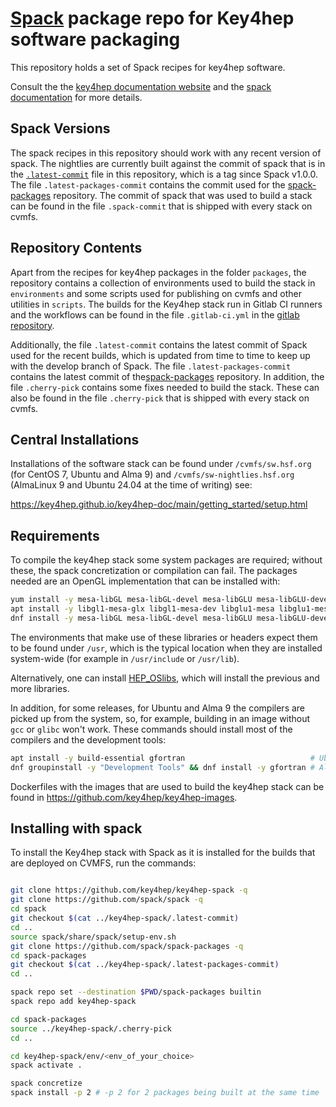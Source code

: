 # [Spack](https://github.com/spack/spack) package repo for Key4hep software packaging

This repository holds a set of Spack recipes for key4hep software.

Consult the the [key4hep documentation website](https://cern.ch/key4hep) and the
[spack documentation](https://spack.readthedocs.io/en/latest/) for more details.

## Spack Versions
The spack recipes in this repository should work with any recent version of
spack. The nightlies are currently built against the commit of spack that is in
the
[`.latest-commit`](https://github.com/key4hep/key4hep-spack/blob/main/.latest-commit)
file in this repository, which is a tag since Spack v1.0.0. The file
`.latest-packages-commit` contains the commit used for the
[spack-packages](https://github.com/spack/spack-packages) repository. The commit
of spack that was used to build a stack can be found in the file `.spack-commit`
that is shipped with every stack on cvmfs.


## Repository Contents

Apart from the recipes for key4hep packages in the folder `packages`, the
repository contains a collection of environments used to build the stack in
`environments` and some scripts used for publishing on cvmfs and other utilities
in `scripts`. The builds for the Key4hep stack run in Gitlab CI runners and the
workflows can be found in the file `.gitlab-ci.yml` in the [gitlab
repository](https://gitlab.cern.ch/key4hep/k4-deploy).

Additionally, the file `.latest-commit` contains the latest commit of Spack used
for the recent builds, which is updated from time to time to keep up with the
develop branch of Spack. The file `.latest-packages-commit` contains the latest
commit of the[spack-packages](https://github.com/spack/spack-packages)
repository. In addition, the file `.cherry-pick` contains some fixes needed to
build the stack. These can also be found in the file `.cherry-pick` that is
shipped with every stack on cvmfs.

## Central Installations

Installations of the software stack can be found under `/cvmfs/sw.hsf.org` (for
CentOS 7, Ubuntu and Alma 9) and `/cvmfs/sw-nightlies.hsf.org` (AlmaLinux 9 and
Ubuntu 24.04 at the time of writing) see:

https://key4hep.github.io/key4hep-doc/main/getting_started/setup.html

## Requirements

To compile the key4hep stack some system packages are required; without these,
the spack concretization or compilation can fail. The packages needed are an
OpenGL implementation that can be installed with:

``` bash
yum install -y mesa-libGL mesa-libGL-devel mesa-libGLU mesa-libGLU-devel      # Centos 7
apt install -y libgl1-mesa-glx libgl1-mesa-dev libglu1-mesa libglu1-mesa-dev  # Ubuntu
dnf install -y mesa-libGL mesa-libGL-devel mesa-libGLU mesa-libGLU-devel      # AlmaLinux 9
```

The environments that make use of these libraries or headers expect them to be
found under `/usr`, which is the typical location when they are installed
system-wide (for example in `/usr/include` or `/usr/lib`).

Alternatively, one can install
[HEP_OSlibs](https://gitlab.cern.ch/linuxsupport/rpms/HEP_OSlibs), which will
install the previous and more libraries.

In addition, for some releases, for Ubuntu and Alma 9 the compilers are picked
up from the system, so, for example, building in an image without `gcc` or
`glibc` won't work. These commands should install most of the compilers and the
development tools:

``` bash
apt install -y build-essential gfortran                            # Ubuntu
dnf groupinstall -y "Development Tools" && dnf install -y gfortran # AlmaLinux 9
```

Dockerfiles with the images that are used to build the key4hep stack can be
found in https://github.com/key4hep/key4hep-images.

## Installing with spack

To install the Key4hep stack with Spack as it is installed for the builds that
are deployed on CVMFS, run the commands:

``` bash

git clone https://github.com/key4hep/key4hep-spack -q
git clone https://github.com/spack/spack -q
cd spack
git checkout $(cat ../key4hep-spack/.latest-commit)
cd ..
source spack/share/spack/setup-env.sh
git clone https://github.com/spack/spack-packages -q
cd spack-packages
git checkout $(cat ../key4hep-spack/.latest-packages-commit)
cd ..

spack repo set --destination $PWD/spack-packages builtin
spack repo add key4hep-spack

cd spack-packages
source ../key4hep-spack/.cherry-pick
cd ..

cd key4hep-spack/env/<env_of_your_choice>
spack activate .

spack concretize
spack install -p 2 # -p 2 for 2 packages being built at the same time
```
